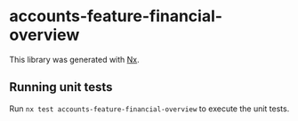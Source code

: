 # accounts-feature-financial-overview

This library was generated with [Nx](https://nx.dev).

## Running unit tests

Run `nx test accounts-feature-financial-overview` to execute the unit tests.
